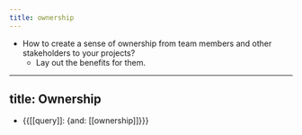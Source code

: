 ```yaml
---
title: ownership
---
```


- How to create a sense of ownership from team members and other stakeholders to your projects?
	 - Lay out the benefits for them.

---
title: Ownership
---

- {{[[query]]: {and: [[ownership]]}}}
